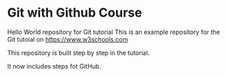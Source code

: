 # Git with Github Course

Hello World repository for Git tutorial
This is an example repository for the Git tutoial on https://www.w3schools.com

This repository is built step by step in the tutorial.

It now includes steps fot GitHub.
